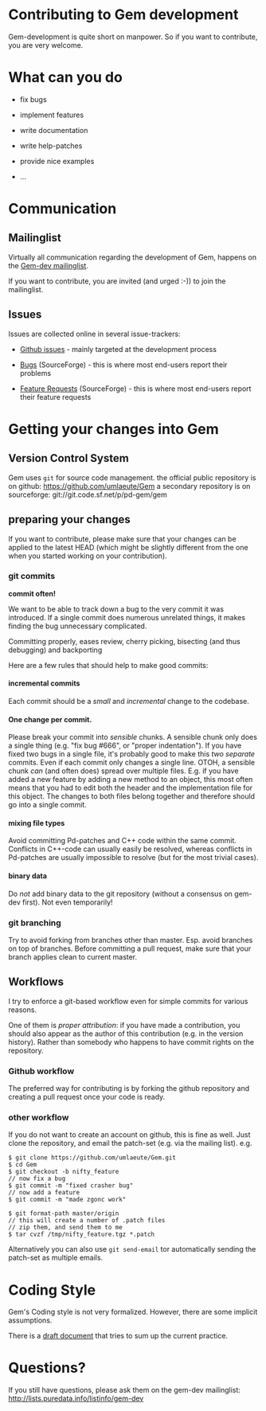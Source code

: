 Contributing to Gem development
====

Gem-development is quite short on manpower.
So if you want to contribute, you are very welcome.

# What can you do

 - fix bugs

 - implement features

 - write documentation

 - write help-patches

 - provide nice examples

 - ...

# Communication

## Mailinglist

Virtually all communication regarding the development of Gem, happens on the
[Gem-dev mailinglist](http://lists.puredata.info/listinfo/gem-dev).

If you want to contribute, you are invited (and urged :-)) to join the mailinglist.

## Issues

Issues are collected online in several issue-trackers:

- [Github issues](https://github.com/umlaeute/Gem/issues) - mainly targeted at the development process

- [Bugs](https://sourceforge.net/p/pd-gem/bugs) (SourceForge) - this is where most end-users report their problems

- [Feature Requests](https://sourceforge.net/p/pd-gem/feature-requests) (SourceForge) - this is where most end-users report their feature requests


# Getting your changes into Gem


## Version Control System
Gem uses `git` for source code management.
the official public repository is on github:
   https://github.com/umlaeute/Gem
a secondary repository is on sourceforge:
   git://git.code.sf.net/p/pd-gem/gem


## preparing your changes
If you want to contribute, please make sure that your changes can be
applied to the latest HEAD (which might be slightly different from the one
when you started working on your contribution).

### git commits
**commit often!**

We want to be able to track down a bug to the very commit it was introduced.
If a single commit does numerous unrelated things, it makes finding the bug unnecessary complicated.

Committing properly, eases review, cherry picking, bisecting (and thus debugging) and backporting

Here are a few rules that should help to make good commits:

#### incremental commits
Each commit should be a *small* and *incremental* change to the codebase.

#### One change per commit.
Please break your commit into *sensible* chunks.
A sensible chunk only does a single thing (e.g. "fix bug #666", or "proper indentation").
If you have fixed two bugs in a single file, it's probably good to make this *two separate* commits.
Even if each commit only changes a single line.
OTOH, a sensible chunk *can* (and often does) spread over multiple files.
E.g. if you have added a new feature by adding a new method to an object, this most often means that
you had to edit both the header and the implementation file for this object.
The changes to both files belong together and therefore should go into a single commit.

#### mixing file types

Avoid committing Pd-patches and C++ code within the same commit.
Conflicts in C++-code can usually easily be resolved,
whereas conflicts in Pd-patches are usually impossible to resolve (but for the most trivial cases).

#### binary data

Do *not* add binary data to the git repository (without a consensus on gem-dev first).
Not even temporarily!

### git branching
Try to avoid forking from branches other than master.
Esp. avoid branches on top of branches.
Before committing a pull request, make sure that your branch applies clean to current master.


## Workflows
I try to enforce a git-based workflow even for simple commits for various reasons.

One of them is *proper attribution*: if you have made a contribution,
you should also appear as the author of this contribution (e.g. in the version history).
Rather than somebody who happens to have commit rights on the repository.

### Github workflow
The preferred way for contributing is by forking the github repository
and creating a pull request once your code is ready.

### other workflow
If you do not want to create an account on github, this is fine as well.
Just clone the repository, and email the patch-set (e.g. via the mailing list).
e.g.

    $ git clone https://github.com/umlaeute/Gem.git
    $ cd Gem
    $ git checkout -b nifty_feature
    // now fix a bug
    $ git commit -m "fixed crasher bug"
    // now add a feature
    $ git commit -m "made zgonc work"

    $ git format-path master/origin
    // this will create a number of .patch files
    // zip them, and send them to me
    $ tar cvzf /tmp/nifty_feature.tgz *.patch

Alternatively you can also use `git send-email` tor automatically sending the patch-set as multiple emails.

# Coding Style

Gem's Coding style is not very formalized.
However, there are some implicit assumptions.

There is a [draft document](https://github.com/umlaeute/Gem/blob/master/doc/CodingStyle.txt)
that tries to sum up the current practice.


# Questions?

If you still have questions, please ask them on the gem-dev mailinglist:
   http://lists.puredata.info/listinfo/gem-dev
